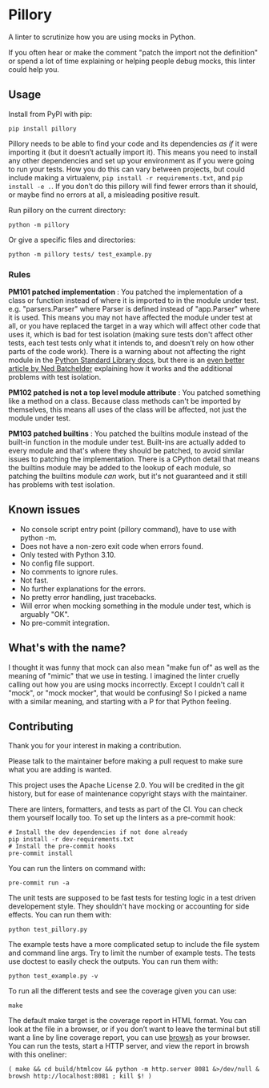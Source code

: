 # Pillory

A linter to scrutinize how you are using mocks in Python.

If you often hear or make the comment "patch the import not the definition" or
spend a lot of time explaining or helping people debug mocks, this linter could
help you.

## Usage

Install from PyPI with pip:

```
pip install pillory
```

Pillory needs to be able to find your code and its dependencies _as if_ it were
importing it (but it doesn’t actually import it). This means you need to install
any other dependencies and set up your environment as if you were going to run
your tests. How you do this can vary between projects, but could include making
a virtualenv, `pip install -r requirements.txt`, and `pip install -e .`. If you
don’t do this pillory will find fewer errors than it should, or maybe find
no errors at all, a misleading positive result.

Run pillory on the current directory:

```
python -m pillory
```

Or give a specific files and directories:

```
python -m pillory tests/ test_example.py
```

### Rules

**PM101 patched implementation**
: You patched the implementation of a class or function instead of where it is
imported to in the module under test. e.g. "parsers.Parser" where Parser is
defined instead of "app.Parser" where it is used. This means you may not
have affected the module under test at all, or you have replaced the target in a
way which will affect other code that uses it, which is bad for test isolation
(making sure tests don't affect other tests, each test tests only what it
intends to, and doesn’t rely on how other parts of the code work). There is a
warning about not affecting the right module in the [Python Standard Library
docs][stdlibdocs], but there is an [even better article by Ned
Batchelder][nedbat] explaining how it works and the additional problems with
test isolation.

**PM102 patched is not a top level module attribute**
: You patched something like a method on a class. Because class methods can't be
imported by themselves, this means all uses of the class will be affected, not
just the module under test.

**PM103 patched builtins**
: You patched the builtins module instead of the built-in function in the module
under test. Built-ins are actually added to every module and that's where they
should be patched, to avoid similar issues to patching the implementation. There
is a CPython detail that means the builtins module may be added to the lookup of
each module, so patching the builtins module _can_ work, but it's not guaranteed
and it still has problems with test isolation.

[stdlibdocs]: https://docs.python.org/3/library/unittest.mock.html#where-to-patch
[nedbat]: https://nedbatchelder.com/blog/201908/why_your_mock_doesnt_work.html

## Known issues

* No console script entry point (pillory command), have to use with python -m.
* Does not have a non-zero exit code when errors found.
* Only tested with Python 3.10.
* No config file support.
* No comments to ignore rules.
* Not fast.
* No further explanations for the errors.
* No pretty error handling, just tracebacks.
* Will error when mocking something in the module under test, which is arguably
  "OK".
* No pre-commit integration.

## What's with the name?

I thought it was funny that mock can also mean "make fun of" as well as the
meaning of "mimic" that we use in testing. I imagined the linter cruelly calling
out how you are using mocks incorrectly. Except I couldn't call it "mock", or
"mock mocker", that would be confusing! So I picked a name with a similar
meaning, and starting with a P for that Python feeling.

## Contributing

Thank you for your interest in making a contribution.

Please talk to the maintainer before making a pull request to make sure what you
are adding is wanted.

This project uses the Apache License 2.0. You will be credited in the git
history, but for ease of maintenance copyright stays with the maintainer.

There are linters, formatters, and tests as part of the CI. You can check them
yourself locally too. To set up the linters as a pre-commit hook:

```
# Install the dev dependencies if not done already
pip install -r dev-requirements.txt
# Install the pre-commit hooks
pre-commit install
```

You can run the linters on command with:

```
pre-commit run -a
```

The unit tests are supposed to be fast tests for testing logic in a test driven
developement style. They shouldn't have mocking or accounting for side effects.
You can run them with:

```
python test_pillory.py
```

The example tests have a more complicated setup to include the file system and
command line args. Try to limit the number of example tests. The tests use
doctest to easily check the outputs. You can run them with:

```
python test_example.py -v
```

To run all the different tests and see the coverage given you can use:

```
make
```

The default make target is the coverage report in HTML format. You can look at
the file in a browser, or if you don’t want to leave the terminal but still want
a line by line coverage report, you can use [browsh][browsh] as your browser.
You can run the tests, start a HTTP server, and view the report in browsh with
this oneliner:

```
( make && cd build/htmlcov && python -m http.server 8081 &>/dev/null & browsh http://localhost:8081 ; kill $! )
```

[browsh]: https://www.brow.sh
